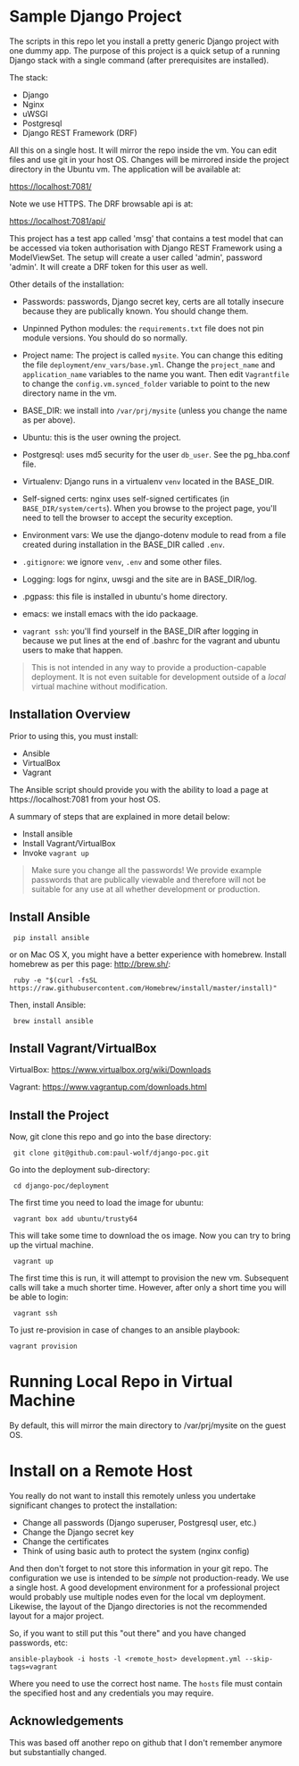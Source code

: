 Sample Django Project
=====================

The scripts in this repo let you install a pretty generic Django
project with one dummy app. The purpose of this project is a quick
setup of a running Django stack with a single command (after
prerequisites are installed).

The stack:

* Django
* Nginx
* uWSGI 
* Postgresql
* Django REST Framework (DRF)

All this on a single host. It will mirror the repo inside the vm. You
can edit files and use git in your host OS. Changes will be mirrored
inside the project directory in the Ubuntu vm. The application will be
available at:

<https://localhost:7081/>

Note we use HTTPS. The DRF browsable api is at:

<https://localhost:7081/api/>

This project has a test app called 'msg' that contains a test model
that can be accessed via token authorisation with Django REST
Framework using a ModelViewSet. The setup will create a user called
'admin', password 'admin'. It will create a DRF token for this user as
well.

Other details of the installation:

* Passwords: passwords, Django secret key, certs are all totally
  insecure because they are publically known. You should change them.

* Unpinned Python modules: the `requirements.txt` file does not pin
  module versions. You should do so normally.

* Project name: The project is called `mysite`. You can change this
  editing the file `deployment/env_vars/base.yml`. Change the
  `project_name` and `application_name` variables to the name you
  want. Then edit `Vagrantfile` to change the
  `config.vm.synced_folder` variable to point to the new directory
  name in the vm.

* BASE_DIR: we install into `/var/prj/mysite` (unless you change the name as per above).

* Ubuntu: this is the user owning the project.

* Postgresql: uses md5 security for the user `db_user`. See the
  pg_hba.conf file.

* Virtualenv: Django runs in a virtualenv `venv` located in the
  BASE_DIR.

* Self-signed certs: nginx uses self-signed certificates (in
  `BASE_DIR/system/certs`). When you browse to the project page,
  you'll need to tell the browser to accept the security exception.

* Environment vars: We use the django-dotenv module to read from a
  file created during installation in the BASE_DIR called `.env`.

* `.gitignore`: we ignore `venv`, `.env` and some other files.

* Logging: logs for nginx, uwsgi and the site are in BASE_DIR/log.

* .pgpass: this file is installed in ubuntu's home directory.

* emacs: we install emacs with the ido packaage.

* `vagrant ssh`: you'll find yourself in the BASE_DIR after logging in
  because we put lines at the end of .bashrc for the vagrant and
  ubuntu users to make that happen.

> This is not intended in any way to provide a production-capable
> deployment. It is not even suitable for development outside of a
> _local_ virtual machine without modification.

Installation Overview
---------------------
Prior to using this, you must install:

* Ansible
* VirtualBox
* Vagrant

The Ansible script should provide you with the ability to load a page
at https://localhost:7081 from your host OS.

A summary of steps that are explained in more detail below:

* Install ansible
* Install Vagrant/VirtualBox
* Invoke `vagrant up`

> Make sure you change all the passwords! We provide example passwords
> that are publically viewable and therefore will not be suitable for
> any use at all whether development or production.

Install Ansible
----------------

     pip install ansible

or on Mac OS X, you might have a better experience with
homebrew. Install homebrew as per this page: <http://brew.sh/>:

     ruby -e "$(curl -fsSL https://raw.githubusercontent.com/Homebrew/install/master/install)"

Then, install Ansible:

     brew install ansible

Install Vagrant/VirtualBox
---------------------------

VirtualBox: <https://www.virtualbox.org/wiki/Downloads>

Vagrant: <https://www.vagrantup.com/downloads.html> 

Install the Project
-------------------

Now, git clone this repo and go into the base directory:

     git clone git@github.com:paul-wolf/django-poc.git

Go into the deployment sub-directory:

     cd django-poc/deployment

The first time you need to load the image for ubuntu:

     vagrant box add ubuntu/trusty64

This will take some time to download the os image. Now you can try to
bring up the virtual machine.

     vagrant up

The first time this is run, it will attempt to provision the new
vm. Subsequent calls will take a much shorter time. However, after
only a short time you will be able to login:

     vagrant ssh

To just re-provision in case of changes to an ansible playbook:

    vagrant provision
	
Running Local Repo in Virtual Machine
=====================================

By default, this will mirror the main directory to /var/prj/mysite on the guest OS.

Install on a Remote Host
=====================

You really do not want to install this remotely unless you undertake
significant changes to protect the installation:

* Change all passwords (Django superuser, Postgresql user, etc.)
* Change the Django secret key
* Change the certificates
* Think of using basic auth to protect the system (nginx config)

And then don't forget to not store this information in your git
repo. The configuration we use is intended to be *simple* not
production-ready. We use a single host. A good development
environment for a professional project would probably use multiple
nodes even for the local vm deployment. Likewise, the layout of the
Django directories is not the recommended layout for a major
project.

So, if you want to still put this "out there" and you have changed passwords, etc: 

```
ansible-playbook -i hosts -l <remote_host> development.yml --skip-tags=vagrant
```

Where you need to use the correct host name. The `hosts` file must
contain the specified host and any credentials you may require.


Acknowledgements
----------------

This was based off another repo on github that I don't remember
anymore but substantially changed.

